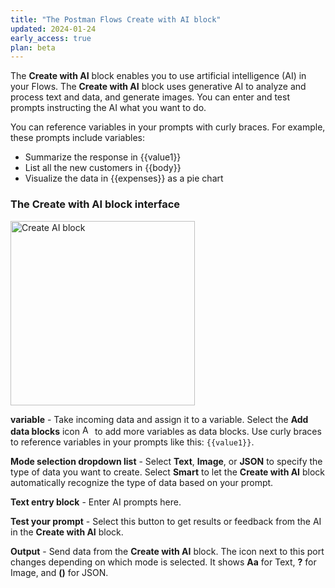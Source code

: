 ```yaml
---
title: "The Postman Flows Create with AI block"
updated: 2024-01-24
early_access: true
plan: beta
---
```


The **Create with AI** block enables you to use artificial intelligence (AI) in your Flows. The **Create with AI** block uses generative AI to analyze and process text and data, and generate images. You can enter and test prompts instructing the AI what you want to do.

You can reference variables in your prompts with curly braces. For example, these prompts include variables:

* Summarize the response in {{value1}}
* List all the new customers in {{body}}
* Visualize the data in {{expenses}} as a pie chart

### The Create with AI block interface

<img alt="Create AI block" src="https://assets.postman.com/postman-docs/v10/create-with-ai-block-v10.jpg" width="295px"/>

**variable** - Take incoming data and assign it to a variable. Select the **Add data blocks** icon <img alt="Add data blocks icon" src="https://assets.postman.com/postman-docs/v10/icon-pin-collection-v10.14.0.jpg#icon" width="16px"> to add more variables as data blocks. Use curly braces to reference variables in your prompts like this: `{{value1}}`.

**Mode selection dropdown list** - Select **Text**, **Image**, or **JSON** to specify the type of data you want to create. Select **Smart** to let the **Create with AI** block automatically recognize the type of data based on your prompt.

**Text entry block** - Enter AI prompts here.

**Test your prompt** - Select this button to get results or feedback from the AI in the **Create with AI** block.

**Output** - Send data from the **Create with AI** block. The icon next to this port changes depending on which mode is selected. It shows **Aa** for Text, **?** for Image, and **()** for JSON.
